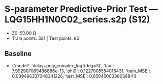 # S-parameter Predictive-Prior Test — LQG15HH1N0C02_series.s2p (S12)
- Z0: 50.00 Ω
- Train points: 321  |  Test points: 80

## Baseline
- {'model': 'delay+poly_complex_logf(deg=3)', 'tau': 7.992907089436886e-13, 'phi0': 0.1227005554018431, 'train_MSE': 0.039496337048341226, 'test_MSE': 0.0504500338068841}